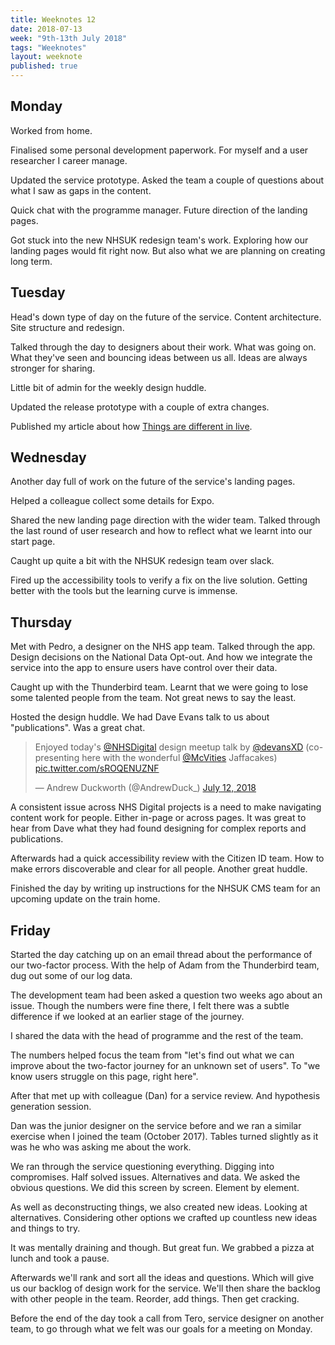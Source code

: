 ```yaml
---
title: Weeknotes 12
date: 2018-07-13
week: "9th-13th July 2018"
tags: "Weeknotes"
layout: weeknote
published: true
---
```


## Monday

Worked from home.

Finalised some personal development paperwork. For myself and a user researcher I career manage.

Updated the service prototype. Asked the team a couple of questions about what I saw as gaps in the content.

Quick chat with the programme manager. Future direction of the landing pages.

Got stuck into the new NHSUK redesign team's work. Exploring how our landing pages would fit right now. But also what we are planning on creating long term.

## Tuesday

Head's down type of day on the future of the service. Content architecture. Site structure and redesign.

Talked through the day to designers about their work. What was going on. What they've seen and bouncing ideas between us all. Ideas are always stronger for sharing.

Little bit of admin for the weekly design huddle.

Updated the release prototype with a couple of extra changes.

Published my article about how [Things are different in live](https://grillopress.github.io/2018/06/26/things-are-different-in-live.html).

## Wednesday

Another day full of work on the future of the service's landing pages.

Helped a colleague collect some details for Expo.

Shared the new landing page direction with the wider team. Talked through the last round of user research and how to reflect what we learnt into our start page.

Caught up quite a bit with the NHSUK redesign team over slack.

Fired up the accessibility tools to verify a fix on the live solution. Getting better with the tools but the learning curve is immense.

## Thursday

Met with Pedro, a designer on the NHS app team. Talked through the app. Design decisions on the National Data Opt-out. And how we integrate the service into the app to ensure users have control over their data.

Caught up with the Thunderbird team. Learnt that we were going to lose some talented people from the team. Not great news to say the least.

Hosted the design huddle. We had Dave Evans talk to us about "publications". Was a great chat.

<blockquote class="twitter-tweet" data-lang="en"><p lang="en" dir="ltr">Enjoyed today&#39;s <a href="https://twitter.com/NHSDigital?ref_src=twsrc%5Etfw">@NHSDigital</a> design meetup talk by <a href="https://twitter.com/devansXD?ref_src=twsrc%5Etfw">@devansXD</a> (co-presenting here with the wonderful <a href="https://twitter.com/McVities?ref_src=twsrc%5Etfw">@McVities</a> Jaffacakes) <a href="https://t.co/sROQENUZNF">pic.twitter.com/sROQENUZNF</a></p>&mdash; Andrew Duckworth (@AndrewDuck_) <a href="https://twitter.com/AndrewDuck_/status/1017479408783953921?ref_src=twsrc%5Etfw">July 12, 2018</a></blockquote>
<script async src="https://platform.twitter.com/widgets.js" charset="utf-8"></script>

A consistent issue across NHS Digital projects is a need to make navigating content work for people. Either in-page or across pages. It was great to hear from Dave what they had found designing for complex reports and publications.

Afterwards had a quick accessibility review with the Citizen ID team. How to make errors discoverable and clear for all people. Another great huddle.

Finished the day by writing up instructions for the NHSUK CMS team for an upcoming update on the train home.

## Friday

Started the day catching up on an email thread about the performance of our two-factor process. With the help of Adam from the Thunderbird team, dug out some of our log data.

The development team had been asked a question two weeks ago about an issue. Though the numbers were fine there, I felt there was a subtle difference if we looked at an earlier stage of the journey.

I shared the data with the head of programme and the rest of the team.

The numbers helped focus the team from "let's find out what we can improve about the two-factor journey for an unknown set of users". To "we know users struggle on this page, right here".

After that met up with colleague (Dan) for a service review. And hypothesis generation session.

Dan was the junior designer on the service before and we ran a similar exercise when I joined the team (October 2017). Tables turned slightly as it was he who was asking me about the work.

We ran through the service questioning everything. Digging into compromises. Half solved issues. Alternatives and data. We asked the obvious questions. We did this screen by screen. Element by element.

As well as deconstructing things, we also created new ideas. Looking at alternatives. Considering other options we crafted up countless new ideas and things to try.

It was mentally draining and though. But great fun. We grabbed a pizza at lunch and took a pause.

Afterwards we'll rank and sort all the ideas and questions. Which will give us our backlog of design work for the service. We'll then share the backlog with other people in the team. Reorder, add things. Then get cracking.

Before the end of the day took a call from Tero, service designer on another team, to go through what we felt was our goals for a meeting on Monday.

